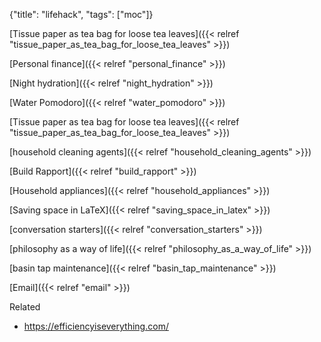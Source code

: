 {"title": "lifehack", "tags": ["moc"]}

[Tissue paper as tea bag for loose tea leaves]({{< relref "tissue_paper_as_tea_bag_for_loose_tea_leaves" >}})

[Personal finance]({{< relref "personal_finance" >}})

[Night hydration]({{< relref "night_hydration" >}})

[Water Pomodoro]({{< relref "water_pomodoro" >}})

[Tissue paper as tea bag for loose tea leaves]({{< relref "tissue_paper_as_tea_bag_for_loose_tea_leaves" >}})

[household cleaning agents]({{< relref "household_cleaning_agents" >}})

[Build Rapport]({{< relref "build_rapport" >}})

[Household appliances]({{< relref "household_appliances" >}})

[Saving space in LaTeX]({{< relref "saving_space_in_latex" >}})

[conversation starters]({{< relref "conversation_starters" >}})

[philosophy as a way of life]({{< relref "philosophy_as_a_way_of_life" >}})

[basin tap maintenance]({{< relref "basin_tap_maintenance" >}})

[Email]({{< relref "email" >}})

Related
* https://efficiencyiseverything.com/

